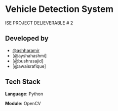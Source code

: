 
# Vehicle Detection System

ISE PROJECT DELIEVERABLE # 2



## Developed by

- [@ashharamir](https://www.github.com/ashharamir)
- [@ayshahashmi]
- [@bushrasajid]
- [@awaisrafique]




## Tech Stack

**Language:** Python

**Module:** OpenCV

